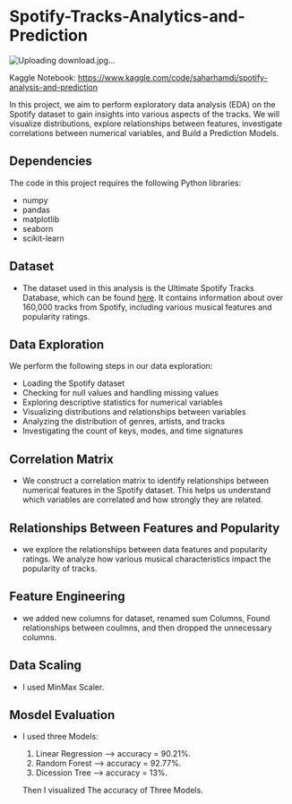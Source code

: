 # Spotify-Tracks-Analytics-and-Prediction



![Uploading download.jpg…]()






Kaggle Notebook: https://www.kaggle.com/code/saharhamdi/spotify-analysis-and-prediction



In this project, we aim to perform exploratory data analysis (EDA) on the Spotify dataset to gain insights into various aspects of the tracks. We will visualize distributions, explore relationships between features, investigate correlations between numerical variables, and Build a Prediction Models.



## **Dependencies**

The code in this project requires the following Python libraries:

- numpy
- pandas
- matplotlib
- seaborn
- scikit-learn



## **Dataset**

- The dataset used in this analysis is the Ultimate Spotify Tracks Database, which can be found [here](https://www.kaggle.com/datasets/zaheenhamidani/ultimate-spotify-tracks-db). It contains information about over 160,000 tracks from Spotify, including various musical features and popularity ratings.



## **Data Exploration**

We perform the following steps in our data exploration:

* Loading the Spotify dataset
* Checking for null values and handling missing values
* Exploring descriptive statistics for numerical variables
* Visualizing distributions and relationships between variables
* Analyzing the distribution of genres, artists, and tracks
* Investigating the count of keys, modes, and time signatures


## **Correlation Matrix**

- We construct a correlation matrix to identify relationships between numerical features in the Spotify dataset. This helps us understand which variables are correlated and how strongly they are related.



## **Relationships Between Features and Popularity**

- we explore the relationships between data features and popularity ratings. We analyze how various musical characteristics impact the popularity of tracks.


## **Feature Engineering**

- we added new columns for dataset, renamed sum Columns, Found relationships between coulmns, and then dropped the unnecessary columns.



## **Data Scaling**

- I used MinMax Scaler.



## **Mosdel Evaluation**

- I used three Models:
   1. Linear Regression --> accuracy = 90.21%.
   2. Random Forest --> accuracy = 92.77%.
   3. Dicession Tree --> accuracy = 13%.
 
  Then I visualized The accuracy of Three Models.
